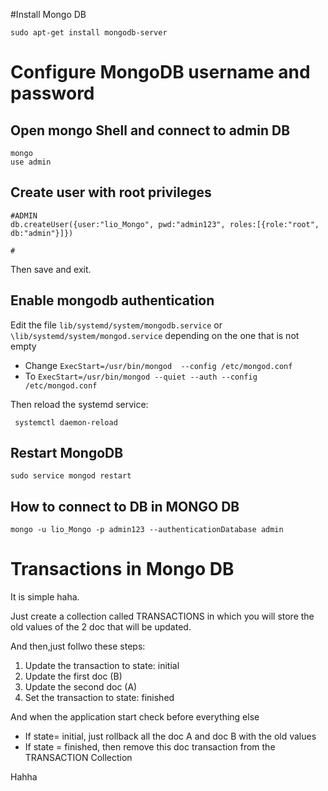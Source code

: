#Install Mongo DB
```
sudo apt-get install mongodb-server
```
# Configure MongoDB username and password
## Open mongo Shell and connect to admin DB
```
mongo
use admin
```
## Create user  with root privileges
```
#ADMIN
db.createUser({user:"lio_Mongo", pwd:"admin123", roles:[{role:"root", db:"admin"}]})

#
```
Then save and exit.
## Enable mongodb authentication

Edit the file  `lib/systemd/system/mongodb.service` or  `\lib/systemd/system/mongod.service`
depending on the one that is not empty
-  Change  `ExecStart=/usr/bin/mongod  --config /etc/mongod.conf`
- To `ExecStart=/usr/bin/mongod --quiet --auth --config /etc/mongod.conf`

Then reload  the systemd service:
```
 systemctl daemon-reload
```
##  Restart MongoDB
```
sudo service mongod restart
```

## How to connect to DB in MONGO DB
 ```
 mongo -u lio_Mongo -p admin123 --authenticationDatabase admin

 ```
# Transactions in Mongo DB
It is simple haha.

Just create a collection called TRANSACTIONS in which you will store the old values of the 2 doc that will be updated.

And then,just follwo these steps:

1) Update the transaction to state: initial
2) Update the first doc (B)
3) Update the second doc (A)
4) Set the transaction to state: finished

And when the application start check before everything else

- If state= initial, just rollback all the doc A and doc B with the old values
- If state = finished, then remove this doc transaction from the TRANSACTION Collection

Hahha
